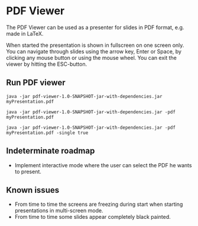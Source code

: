 # PDF Viewer

The PDF Viewer can be used as a presenter for slides in PDF format, e.g. made in LaTeX.

When started the presentation is shown in fullscreen on one screen only.
You can navigate through slides using the arrow key, Enter or Space, by clicking any mouse button or using the mouse wheel.
You can exit the viewer by hitting the ESC-button.


Run PDF viewer
-
`java -jar pdf-viewer-1.0-SNAPSHOT-jar-with-dependencies.jar myPresentation.pdf`

`java -jar pdf-viewer-1.0-SNAPSHOT-jar-with-dependencies.jar -pdf myPresentation.pdf`

`java -jar pdf-viewer-1.0-SNAPSHOT-jar-with-dependencies.jar -pdf myPresentation.pdf -single true`


Indeterminate roadmap
-
- Implement interactive mode where the user can select the PDF he wants to present.


Known issues
-
- From time to time the screens are freezing during start when starting presentations in multi-screen mode.
- From time to time some slides appear completely black painted.
